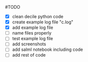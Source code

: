 #TODO
- [x] clean decile python code
- [x] create example log file "c.log"
- [x] add example log file
- [ ] name files properly
- [ ] test example log file
- [ ] add screenshots
- [ ] add salml notebook including code
- [ ] add rest of code
